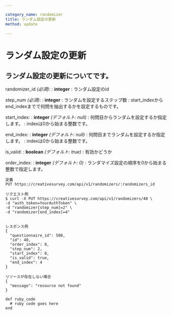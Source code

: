 ```yaml
---

category_name: randomizer
title: ランダム設定の更新
method: update

---
```


# ランダム設定の更新

## ランダム設定の更新についてです。

randomizer_id _(必須)_:
: __integer__
: ランダム設定のid

step_num _(必須)_:
: __integer__
: ランダムを設定するステップ数
: start_indexからend_indexまでで何問を抽出するかを設定するものです。

start_index:
: __integer__ _(デフォルト: null)_
: 何問目からランダムを設定するか指定します。
: indexは0から始まる整数です。

end_index:
: __integer__ _(デフォルト: null)_
: 何問目までランダムを設定するか指定します。
: indexは0から始まる整数です。

is_valid:
: __boolean__ _(デフォルト: true)_
: 有効かどうか

order_index:
: __integer__ _(デフォルト: 0)_
: ランダマイズ設定の順序を0から始まる整数で指定します。

~~~
定義
PUT https://creativesurvey.com/api/v1/randomizers/:randomizers_id

リクエスト例
$ curl -X PUT https://creativesurvey.com/api/v1/randomizers/40 \
-d "auth_token=YourAuthToken" \
-d "randomizer[step_num]=2" \
-d "randomizer[end_index]=4"


レスポンス例
{
  "questionnaire_id": 508,
  "id": 40,
  "order_index": 0,
  "step_num": 2,
  "start_index": 0,
  "is_valid": true,
  "end_index": 4
}

リソースが存在しない場合
{
  "message": "resource not found"
}
~~~

~~~
def ruby_code
  # ruby code goes here
end
~~~

